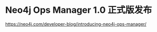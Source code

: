 # Neo4j Ops Manager 1.0 正式版发布

https://neo4j.com/developer-blog/introducing-neo4j-ops-manager/









